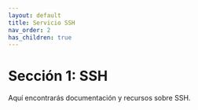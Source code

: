 ```yaml
---
layout: default
title: Servicio SSH
nav_order: 2
has_children: true
---
```


# Sección 1: SSH

Aquí encontrarás documentación y recursos sobre SSH.
